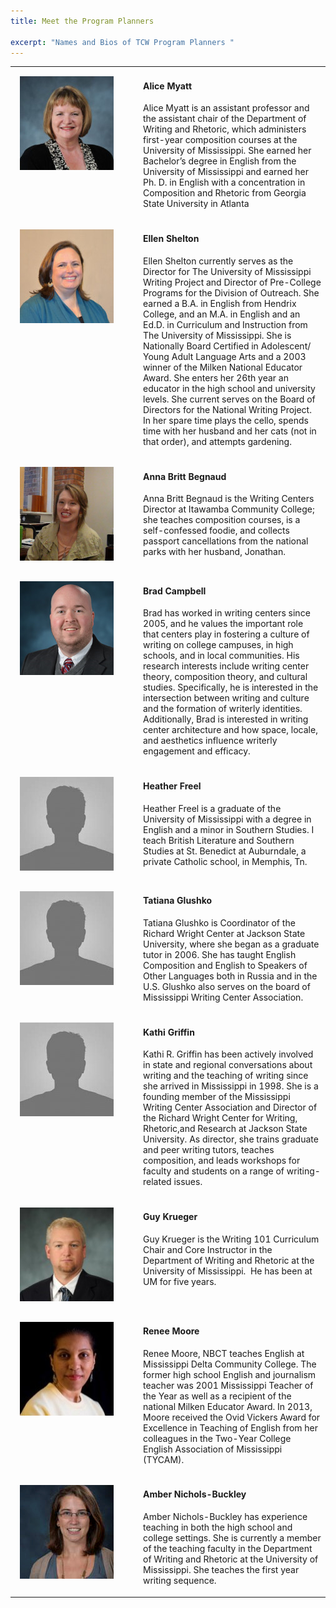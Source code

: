 ```yaml
---
title: Meet the Program Planners

excerpt: "Names and Bios of TCW Program Planners "
---
```

<table>
<tr>
    <td width="175px" style="vertical-align: top; padding: 15px"><img width="150px" height="150px" src="/assets/myatt.jpg" alt="Alice Myatt"></td>
    <td style="vertical-align: top"><h4>Alice Myatt</h4>
            <p>Alice Myatt is an assistant professor and the assistant chair of the Department of Writing and Rhetoric, which administers first-year composition courses at the University of Mississippi. She earned her Bachelor’s degree in English from the University of Mississippi and earned her Ph. D. in English with a concentration in Composition and Rhetoric from Georgia State University in Atlanta</p>
    </td>
</tr>
<tr>
    <td width="175px" style="vertical-align: top; padding: 15px"><img width="150px" height="150px" src="/assets/shelton.jpg" alt="Ellen Shelton"></td>
    <td><h4>Ellen Shelton</h4>
            <p>Ellen Shelton currently serves as the Director for The University of Mississippi Writing Project and Director of Pre-College Programs for the Division of Outreach.  She earned a B.A. in English from Hendrix College, and an M.A. in English and an Ed.D. in Curriculum and Instruction from The University of Mississippi.  She is Nationally Board Certified in Adolescent/ Young Adult Language Arts and a 2003 winner of the Milken National Educator Award.  She enters her 26th year an educator in the high school and university levels.  She current serves on the Board of Directors for the National Writing Project. In her spare time plays the cello, spends time with her husband and her cats (not in that order), and attempts gardening.</p>
    </td>
</tr>
<tr>
    <td width="175px" style="vertical-align: top; padding: 15px"><img width="150px" height="150px" src="/assets/begnaud.png" alt="Anna Britt Begnau"></td>
    <td style="vertical-align: top"><h4>Anna Britt Begnaud</h4>
            <p>Anna Britt Begnaud is the Writing Centers Director at Itawamba Community College; she teaches composition courses, is a self-confessed foodie, and collects passport cancellations from the national parks with her husband, Jonathan.</p>
    </td>
</tr>
<tr>
    <td width="175px" style="vertical-align: top; padding: 15px"><img width="150px" height="150px" src="/assets/campbell.png" alt="Brad Campbell"></td>
    <td style="vertical-align: top"><h4>Brad Campbell</h4>
            <p>Brad has worked in writing centers since 2005, and he values the important role that centers play in fostering a culture of writing on college campuses, in high schools, and in local communities. His research interests include writing center theory, composition theory, and cultural studies. Specifically, he is interested in the intersection between writing and culture and the formation of writerly identities. Additionally, Brad is interested in writing center architecture and how space, locale, and aesthetics influence writerly engagement and efficacy.</p>
    </td>
</tr>
<tr>
    <td width="175px" style="vertical-align: top; padding: 15px"><img width="150px" height="150px" src="/assets/none.jpg" alt="Heather Freel"></td>
    <td style="vertical-align: top"><h4>Heather Freel</h4>
            <p>Heather Freel is a graduate of the University of Mississippi with a degree in English and a minor in Southern Studies. I teach British Literature and Southern Studies at St. Benedict at Auburndale, a private Catholic school, in Memphis, Tn.</p>
    </td>
</tr>
<tr>
    <td width="175px" style="vertical-align: top; padding: 15px"><img width="150px" height="150px" src="/assets/none.jpg" alt="Tatiana Glushko"></td>
    <td style="vertical-align: top"><h4>Tatiana Glushko</h4>
            <p>Tatiana Glushko is Coordinator of the Richard Wright Center at Jackson State University, where she began as a graduate tutor in 2006. She has taught English Composition and English to Speakers of Other Languages both in Russia and in the U.S. Glushko also serves on the board of Mississippi Writing Center Association.</p>
    </td>
</tr>
<tr>
    <td width="175px" style="vertical-align: top; padding: 15px"><img width="150px" height="150px" src="/assets/none.jpg" alt="Kathy Griffin "></td>
    <td style="vertical-align: top"><h4>Kathi Griffin</h4>
            <p>Kathi R. Griffin has been actively involved in state and regional conversations about writing and the teaching of writing since she arrived in Mississippi in 1998. She is a founding member of the Mississippi Writing Center Association and Director of the Richard Wright Center for Writing, Rhetoric,and Research at Jackson State University. As director, she trains graduate and peer writing tutors, teaches composition, and leads workshops for faculty and students on a range of writing-related issues.</p>
    </td>
</tr>
<tr>
    <td width="175px" style="vertical-align: top; padding: 15px"><img width="150px" height="150px" src="/assets/krueger.png" alt="Guy Krueger"></td>
    <td style="vertical-align: top"><h4>Guy Krueger</h4>
            <p>Guy Krueger is the Writing 101 Curriculum Chair and Core Instructor in the Department of Writing and Rhetoric at the University of Mississippi.  He has been at UM for five years.</p>
    </td>
</tr>
<tr>
    <td width="175px" style="vertical-align: top; padding: 15px"><img width="150px" height="150px" src="/assets/moore.png" alt="Renee Moore"></td>
    <td><h4>Renee Moore</h4>
            <p>Renee Moore, NBCT teaches English at Mississippi Delta Community College. The former high school English and journalism teacher was 2001 Mississippi Teacher of the Year as well as a recipient of the national Milken Educator Award.  In 2013, Moore received the Ovid Vickers Award for Excellence in Teaching of English from her colleagues in the Two-Year College English Association of Mississippi (TYCAM).</p>
    </td>
</tr>
<tr>
    <td width="175px" style="vertical-align: top; padding: 15px"><img width="150px" height="150px" src="/assets/nicholsbuckley.png" alt="Amber Nichols-Buckley"></td>
    <td><h4>Amber Nichols-Buckley</h4>
            <p>Amber Nichols-Buckley has experience teaching in both the high school and college settings.  She is currently a member of the teaching faculty in the Department of Writing and Rhetoric at the University of Mississippi.  She teaches the first year writing sequence.</p>
    </td>
</tr>
</table>

